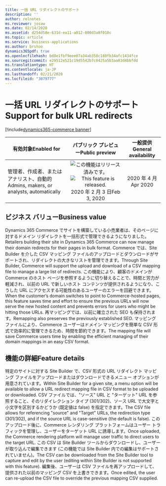 ```yaml
---
title: 一括 URL リダイレクトのサポート
description: ''
author: relnotes
ms.reviewer: josaw
ms.date: 02/14/2020
ms.assetid: d254d58e-631d-ea11-a812-000d3a8f010c
ms.topic: article
ms.service: business-applications
ms.author: brshoo
dynamics365pdf: true
ms.openlocfilehash: bd8e1fbf9eee07a34ab358c180fb34afc1434fce
ms.sourcegitcommit: e29512e521c19d5542b7c0425a5b3aa83d4bbfdd
ms.translationtype: HT
ms.contentlocale: ja-JP
ms.lasthandoff: 02/21/2020
ms.locfileid: "3079777"
---
```

# <a name="support-for-bulk-url-redirects"></a><span data-ttu-id="533bb-102">一括 URL リダイレクトのサポート</span><span class="sxs-lookup"><span data-stu-id="533bb-102">Support for bulk URL redirects</span></span>
[!include[dynamics365-commerce banner](../includes/dynamics365-commerce.md)]

| <span data-ttu-id="533bb-103">有効対象</span><span class="sxs-lookup"><span data-stu-id="533bb-103">Enabled for</span></span>    |  <span data-ttu-id="533bb-104">パブリック プレビュー</span><span class="sxs-lookup"><span data-stu-id="533bb-104">Public preview</span></span> | <span data-ttu-id="533bb-105">一般提供</span><span class="sxs-lookup"><span data-stu-id="533bb-105">General availability</span></span> | 
| ---------- | :----------: |:----------: |
|<span data-ttu-id="533bb-106">管理者、作成者、またはアナリスト、自動的</span><span class="sxs-lookup"><span data-stu-id="533bb-106">Admins, makers, or analysts, automatically</span></span>|<span data-ttu-id="533bb-107">![この機能はリリース済みです。](/dynamics365-release-plan/media/green-checkmark.png "この機能はリリース済みです。")</span><span class="sxs-lookup"><span data-stu-id="533bb-107">![This feature is released.](/dynamics365-release-plan/media/green-checkmark.png "This feature is released.")</span></span> <span data-ttu-id="533bb-108">2020 年 2 月 3 日</span><span class="sxs-lookup"><span data-stu-id="533bb-108">Feb 3, 2020</span></span>| <span data-ttu-id="533bb-109">2020 年 4 月</span><span class="sxs-lookup"><span data-stu-id="533bb-109">Apr 2020</span></span>|


## <a name="business-value"></a><span data-ttu-id="533bb-110">ビジネス バリュー</span><span class="sxs-lookup"><span data-stu-id="533bb-110">Business value</span></span>
<!-- bv start -->
<span data-ttu-id="533bb-111">Dynamics 365 Commerce でサイトを構築している小売業者は、そのページに対するドメイン リダイレクトを一括形式で管理できるようになりました。</span><span class="sxs-lookup"><span data-stu-id="533bb-111">Retailers building their site in Dynamics 365 Commerce can now manage their domain redirects for their pages in bulk format.</span></span> <span data-ttu-id="533bb-112">Commerce では、Site Builder を介した CSV マッピング ファイルのアップロードとダウンロードがサポートされ、リダイレクトの大きなリストを管理できます。</span><span class="sxs-lookup"><span data-stu-id="533bb-112">Through Site Builder, Commerce will support the upload and download of a CSV mapping file to manage a large list of redirects.</span></span> <span data-ttu-id="533bb-113">この機能により、顧客のドメインが Commerce のホスト ページを参照するように切り替えることで、時間と労力が軽減され、以前の URL で新しいホスト コンテンツが提供されるようになり、こうした URL にアクセスする可能性のあるユーザーのエラーを回避できます。</span><span class="sxs-lookup"><span data-stu-id="533bb-113">When the customer’s domain switches to point to Commerce-hosted pages, this feature saves time and effort to ensure the previous URLs will now serve the new hosted content and prevents errors for users who might be hitting those URLs.</span></span> <span data-ttu-id="533bb-114">再マッピングでは、以前に確立された SEO も保持されます。</span><span class="sxs-lookup"><span data-stu-id="533bb-114">Remapping also preserves the previously established SEO.</span></span> <span data-ttu-id="533bb-115">マッピング ファイルにより、Commerce ユーザーはドメイン マッピングを簡単な CSV 形式で効率的に管理できるため、時間を節約できます。</span><span class="sxs-lookup"><span data-stu-id="533bb-115">The mapping file will save Commerce users time by enabling the efficient managing of their domain mappings in an easy CSV format.</span></span>
<!-- bv end -->



## <a name="feature-details"></a><span data-ttu-id="533bb-116">機能の詳細</span><span class="sxs-lookup"><span data-stu-id="533bb-116">Feature details</span></span>
<!--feature detail start -->
<span data-ttu-id="533bb-117">特定のサイトに対する Site Builder で、CSV 形式の URL リダイレクト マッピング ファイルをアップロードまたはダウンロードできるメニュー オプションが用意されています。</span><span class="sxs-lookup"><span data-stu-id="533bb-117">Within Site Builder for a given site, a menu option will be available to allow a URL redirect mapping file in CSV format to be uploaded or downloaded.</span></span> <span data-ttu-id="533bb-118">CSV ファイルでは、"ソース" URL と "ターゲット" URL を参照すること、そのリダイレクション タイプ (301/302)、ソース URL で大文字と小文字を区別するかどうか (既定値は false) を指定できます。</span><span class="sxs-lookup"><span data-stu-id="533bb-118">The CSV file allows for referencing "source" and "Target" URLs, the redirection type (301/302), and if the source URL is case-sensitive (the default is false).</span></span> <span data-ttu-id="533bb-119">このアップロード後に、Commerce レンダリング プラットフォームはユーザー トラフィックを管理し、ユーザーをターゲット URL に誘導します。</span><span class="sxs-lookup"><span data-stu-id="533bb-119">Once uploaded, the Commerce rendering platform will manage user traffic to direct users to the target URL.</span></span> <span data-ttu-id="533bb-120">この CSV は Site Builder ツールからダウンロードし、ユーザーが取り込んで編集できます (この機能では Site Builder 内での編集はサポートされていません)。</span><span class="sxs-lookup"><span data-stu-id="533bb-120">The CSV can be downloaded from the Site Builder tool to capture and edit by the user (editing within Site Builder is not supported with this feature).</span></span> <span data-ttu-id="533bb-121">編集後、ユーザーは CSV ファイルを再アップロードして、提供された以前のマッピング CSV を上書きできます。</span><span class="sxs-lookup"><span data-stu-id="533bb-121">Once edited, the user can re-upload the CSV file to override the previous mapping CSV supplied.</span></span>
<!--feature detail end -->











